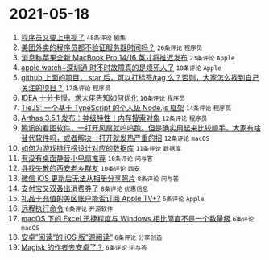 # 2021-05-18

1. [程序员又要上电视了](https://www.v2ex.com/t/777581) `48条评论` `剧集`
1. [美团外卖的程序员都不验证服务器时间吗？](https://www.v2ex.com/t/777611) `26条评论` `程序员`
1. [消息称苹果全新 MacBook Pro 14/16 英寸将推迟发布](https://www.v2ex.com/t/777633) `23条评论` `Apple`
1. [apple watch+深圳通 时不时故障真的是烦死人了](https://www.v2ex.com/t/777575) `18条评论` `Apple`
1. [github 上面的项目， star 后，可以打标签/tag 么？否则，大家怎么找到自己关注的项目？](https://www.v2ex.com/t/777636) `17条评论` `程序员`
1. [IDEA 十分卡慢，求大佬告知如何优化](https://www.v2ex.com/t/777670) `16条评论` `程序员`
1. [TieJS: 一个基于 TypeScript 的个人级 Node.js 框架](https://www.v2ex.com/t/777644) `14条评论` `程序员`
1. [Arthas 3.5.1 发布：神级特性！内存搜索对象](https://www.v2ex.com/t/777640) `12条评论` `程序员`
1. [腾讯的看图软件，一打开风扇就呜呜跑。但是确实用起来比较顺手。大家有啥替代软件吗，或者解决一打开就发热严重的招](https://www.v2ex.com/t/777600) `12条评论` `macOS`
1. [如何为游戏排行榜设计对应的数据库](https://www.v2ex.com/t/777626) `11条评论` `数据库`
1. [有没有桌面静音小电扇推荐](https://www.v2ex.com/t/777662) `10条评论` `问与答`
1. [寻找失散的西安老乡群友](https://www.v2ex.com/t/777659) `10条评论` `西安`
1. [微信 iOS 更新后无法从相册分享照片](https://www.v2ex.com/t/777609) `8条评论` `问与答`
1. [支付宝又双叒出消费券了](https://www.v2ex.com/t/777574) `8条评论` `优惠信息`
1. [礼品卡充值的美区账户能否订阅 Apple TV+?](https://www.v2ex.com/t/777641) `6条评论` `Apple`
1. [远程执行命令](https://www.v2ex.com/t/777625) `6条评论` `开源软件`
1. [macOS 下的 Excel 迅捷程度与 Windows 相比简直不是一个数量级](https://www.v2ex.com/t/777595) `6条评论` `macOS`
1. [安卓”阅读“的 iOS 版”源阅读“](https://www.v2ex.com/t/777592) `6条评论` `分享创造`
1. [Magisk 的作者去安卓了？](https://www.v2ex.com/t/777573) `6条评论` `问与答`

